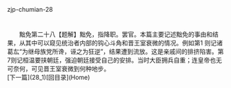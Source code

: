  <meta HTTP-EQUIV="Content-Type" CONTENT="text/html; charset=utf-8">
zjp-chumian-28
<h1 class="break"></h1>
　　黜免第二十八【题解】黜免，指降职。罢官。本篇主要记述黜免的事由和结果，从其中可以窥见统治者内部的钩心斗角和晋王室衰微的情况。例如第1 则记诸葛厷“为继母族党所谗，诬之为狂逆”，结果遭到流放。这是亲戚间的排挤陷害。第7则记桓温要挟朝廷，强迫朝廷接受自己的安排。当时大臣拥兵自重；连皇帝也无可奈何，可见晋王室衰微到何种地步。
<br>[下一篇](28_1)[回目录](Home)

